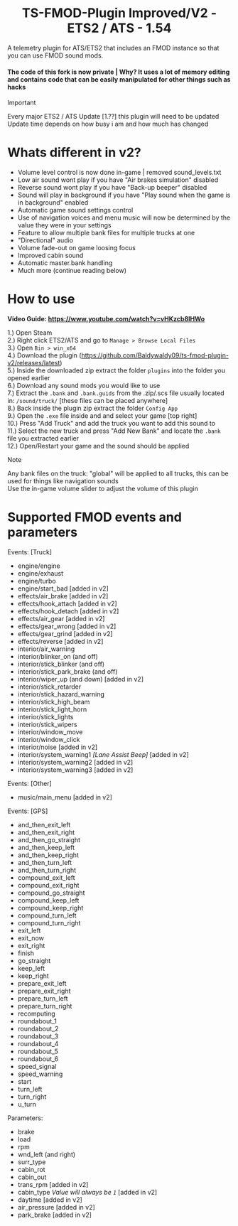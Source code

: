 <h1 align="center">
TS-FMOD-Plugin Improved/V2 - ETS2 / ATS - 1.54
</h1>
A telemetry plugin for ATS/ETS2 that includes an FMOD instance so that you can use FMOD sound mods.

#### The code of this fork is now private | Why? It uses a lot of memory editing and contains code that can be easily manipulated for other things such as hacks<br>

> [!IMPORTANT]
> Every major ETS2 / ATS Update [1.??] this plugin will need to be updated<br>
> Update time depends on how busy i am and how much has changed

# Whats different in v2?
- Volume level control is now done in-game | removed sound_levels.txt
- Low air sound wont play if you have "Air brakes simulation" disabled
- Reverse sound wont play if you have "Back-up beeper" disabled
- Sound will play in background if you have "Play sound when the game is in background" enabled
- Automatic game sound settings control
- Use of navigation voices and menu music will now be determined by the value they were in your settings
- Feature to allow multiple bank files for multiple trucks at one
- "Directional" audio
- Volume fade-out on game loosing focus
- Improved cabin sound
- Automatic master.bank handling
- Much more (continue reading below)

# How to use
**Video Guide: https://www.youtube.com/watch?v=vHKzcb8lHWo**

1.) Open Steam<br>
2.) Right click ETS2/ATS and go to `Manage > Browse Local Files`<br>
3.) Open `Bin > win_x64`<br>
4.) Download the plugin (https://github.com/Baldywaldy09/ts-fmod-plugin-v2/releases/latest)<br>
5.) Inside the downloaded zip extract the folder `plugins` into the folder you opened earlier<br>
6.) Download any sound mods you would like to use<br>
7.) Extract the `.bank` and `.bank.guids` from the .zip/.scs file usually located in: `/sound/truck/` [these files can be placed anywhere]<br>
8.) Back inside the plugin zip extract the folder `Config App`<br>
9.) Open the `.exe` file inside and and select your game [top right]<br>
10.) Press "Add Truck" and add the truck you want to add this sound to<br>
11.) Select the new truck and press "Add New Bank" and locate the `.bank` file you extracted earlier<br>
12.) Open/Restart your game and the sound should be applied<br>

> [!NOTE]
> Any bank files on the truck: "global" will be applied to all trucks, this can be used for things like navigation sounds<br>
> Use the in-game volume slider to adjust the volume of this plugin

# Supported FMOD events and parameters
Events: [Truck]
- engine/engine
- engine/exhaust
- engine/turbo
- engine/start_bad [added in v2]
- effects/air_brake [added in v2]
- effects/hook_attach [added in v2]
- effects/hook_detach [added in v2]
- effects/air_gear [added in v2]
- effects/gear_wrong [added in v2]
- effects/gear_grind [added in v2]
- effects/reverse [added in v2]
- interior/air_warning
- interior/blinker_on (and off)
- interior/stick_blinker (and off)
- interior/stick_park_brake (and off)
- interior/wiper_up (and down) [added in v2]
- interior/stick_retarder
- interior/stick_hazard_warning
- interior/stick_high_beam
- interior/stick_light_horn
- interior/stick_lights
- interior/stick_wipers
- interior/window_move
- interior/window_click
- interior/noise [added in v2]
- interior/system_warning1 *[Lane Assist Beep]* [added in v2]
- interior/system_warning2 [added in v2]
- interior/system_warning3 [added in v2]

Events: [Other]
- music/main_menu [added in v2]

Events: [GPS]
- and_then_exit_left
- and_then_exit_right
- and_then_go_straight
- and_then_keep_left
- and_then_keep_right
- and_then_turn_left
- and_then_turn_right
- compound_exit_left
- compound_exit_right
- compound_go_straight
- compound_keep_left
- compound_keep_right
- compound_turn_left
- compound_turn_right
- exit_left
- exit_now
- exit_right
- finish
- go_straight
- keep_left
- keep_right
- prepare_exit_left
- prepare_exit_right
- prepare_turn_left
- prepare_turn_right
- recomputing
- roundabout_1
- roundabout_2
- roundabout_3
- roundabout_4
- roundabout_5
- roundabout_6
- speed_signal
- speed_warning
- start
- turn_left
- turn_right
- u_turn


Parameters:
- brake
- load
- rpm
- wnd_left (and right)
- surr_type
- cabin_rot
- cabin_out
- trans_rpm [added in v2]
- cabin_type *Value will always be `1`* [added in v2]
- daytime [added in v2]
- air_pressure [added in v2]
- park_brake [added in v2]
